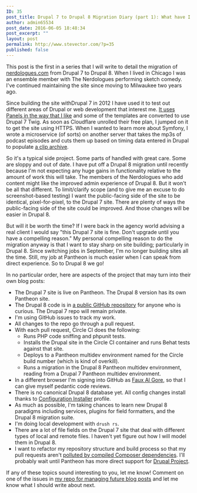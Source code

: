 ```yaml
---
ID: 35
post_title: Drupal 7 to Drupal 8 Migration Diary (part 1): What have I gotten myself into?
author: admin65534
post_date: 2016-06-05 18:48:34
post_excerpt: ""
layout: post
permalink: http://www.stevector.com/?p=35
published: false
---
```

This post is the first in a series that I will write to detail the migration of [nerdologues.com](https://www.nerdologues.com/) from Drupal 7 to Drupal 8. When I lived in Chicago I was an ensemble member with The Nerdologues performing sketch comedy. I've continued maintaining the site since moving to Milwaukee two years ago.

Since building the site withDrupal 7 in 2012 I have used it to test out different areas of Drupal or web development that interest me. [It uses Panels in the way that I like](https://www.palantir.net/blog/explaining-panels-why-i-use-panels) and some of the templates are converted to use Drupal 7 Twig. As soon as Cloudflare unrolled their free plan, I jumped on it to get the site using HTTPS. When I wanted to learn more about Symfony, I wrote a microservice (of sorts) on another server that takes the mp3s of podcast episodes and cuts them up based on timing data entered in Drupal to populate [a clip archive](https://www.nerdologues.com/podcasts/your-stories/clips). 

So it's a typical side project. Some parts of handled with great care. Some are sloppy and out of date. I have put off a Drupal 8 migration until recently because I'm not expecting any huge gains in functionality relative to the amount of work this will take. The members of the Nerdologues who add content might like the improved admin experience of Drupal 8. But it won't be all that different. To limit/clarify scope (and to give me an excuse to do screenshot-based testing) I want the public-facing side of the site to be identical, pixel-for-pixel, to the Drupal 7 site. There are plenty of ways the public-facing side of the site could be improved. And those changes will be easier in Drupal 8.

But will it be worth the time? If I were back in the agency world advising a real client I would say "this Drupal 7 site is fine. Don't upgrade until you have a compelling reason." My personal compelling reason to do the migration anyway is that I want to stay sharp on site building; particularly in Drupal 8. Since switching jobs in September, I'm no longer building sites all the time. Still, my job at Pantheon is much easier when I can speak from direct experience. So to Drupal 8 we go!

In no particular order, here are aspects of the project that may turn into their own blog posts:

* The Drupal 7 site is live on Pantheon. The Drupal 8 version has its own Pantheon site.
* The Drupal 8 code is in [a public GitHub repository](https://github.com/stevector/nerdologues-d8) for anyone who is curious. The Drupal 7 repo will remain private.
* I'm using GitHub issues to track my work.
* All changes to the repo go through a pull request.
* With each pull request, Circle CI does the following:
  * Runs PHP code sniffing and phpunit tests.
  * Installs the Drupal site in the Circle CI container and runs Behat tests against that site.
  * Deploys to a Pantheon multidev environment named for the Circle build number (which is kind of overkill).
  * Runs a migration in the Drupal 8 Pantheon multidev environment, reading from a Drupal 7 Pantheon multidev environment.
* In a different browser I'm signing into GitHub as [Faux Al Gore](https://github.com/fauxalgore), so that I can give myself pedantic code reviews.
* There is no canonical Drupal 8 database yet. All config changes install thanks to [Configuration Installer](https://www.drupal.org/project/config_installer) profile.
* As much as possible, I'm taking chances to learn new Drupal 8 paradigms including services, plugins for field formatters, and the Drupal 8 migration suite.
* I'm doing local development with `drush rs`.
* There are a lot of file fields on the Drupal 7 site that deal with different types of local and remote files. I haven't yet figure out how I will model them in Drupal 8.
* I want to refactor my repository structure and build process so that my pull requests aren't [polluted by compiled Composer dependencies](https://github.com/stevector/nerdologues-d8/pull/103/files). I'll probably wait until Pantheon has more direct support for [Drupal Project](https://github.com/drupal-composer/drupal-project).

If any of these topics sound interesting to you, let me know! Comment on one of the issues in [my repo for managing future blog posts](https://github.com/stevector/stevector_posts/issues) and let me know what I should write about next.
